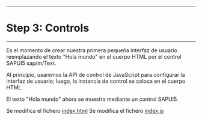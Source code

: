 *****************
# Step 3: Controls
*****************

Es el momento de crear nuestra primera pequeña interfaz de usuario reemplazando el texto "Hola mundo" en el cuerpo HTML por el control SAPUI5 sap/m/Text.


Al principio, usaremos la API de control de JavaScript para configurar la interfaz de usuario; 
luego, la instancia de control se coloca en el cuerpo HTML.


El texto "Hola mundo" ahora se muestra mediante un control SAPUI5.

Se modifica el fichero [index.html](webapp/index.html)
Se modifica el fichero [index.js](webapp/index.js)